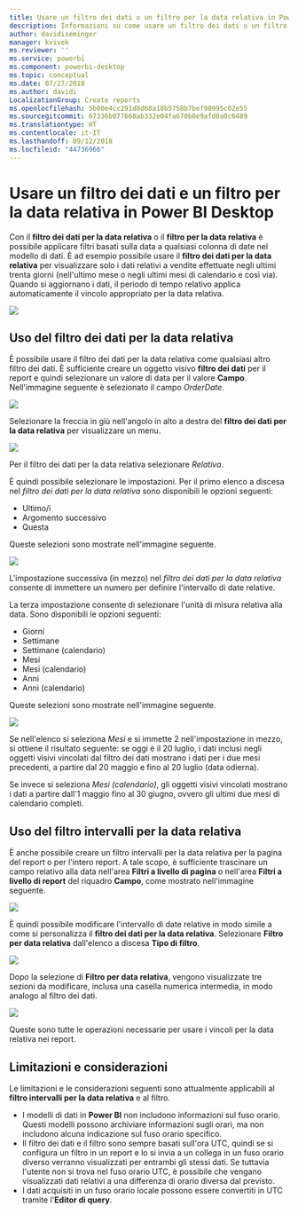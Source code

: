 ```yaml
---
title: Usare un filtro dei dati o un filtro per la data relativa in Power BI Desktop
description: Informazioni su come usare un filtro dei dati o un filtro per limitare intervalli di date relative in Power BI Desktop
author: davidiseminger
manager: kvivek
ms.reviewer: ''
ms.service: powerbi
ms.component: powerbi-desktop
ms.topic: conceptual
ms.date: 07/27/2018
ms.author: davidi
LocalizationGroup: Create reports
ms.openlocfilehash: 5b00e4cc291d8d68a18b5758b7bef98995c02e55
ms.sourcegitcommit: 67336b077668ab332e04fa670b0e9afd0a0c6489
ms.translationtype: HT
ms.contentlocale: it-IT
ms.lasthandoff: 09/12/2018
ms.locfileid: "44736966"
---
```

# <a name="use-a-relative-date-slicer-and-filter-in-power-bi-desktop"></a>Usare un filtro dei dati e un filtro per la data relativa in Power BI Desktop
Con il **filtro dei dati per la data relativa** o il **filtro per la data relativa** è possibile applicare filtri basati sulla data a qualsiasi colonna di date nel modello di dati. È ad esempio possibile usare il **filtro dei dati per la data relativa** per visualizzare solo i dati relativi a vendite effettuate negli ultimi trenta giorni (nell'ultimo mese o negli ultimi mesi di calendario e così via). Quando si aggiornano i dati, il periodo di tempo relativo applica automaticamente il vincolo appropriato per la data relativa.

![](media/desktop-slicer-filter-date-range/relative-date-range-slicer-filter_01.png)

## <a name="using-the-relative-date-range-slicer"></a>Uso del filtro dei dati per la data relativa
È possibile usare il filtro dei dati per la data relativa come qualsiasi altro filtro dei dati. È sufficiente creare un oggetto visivo **filtro dei dati** per il report e quindi selezionare un valore di data per il valore **Campo**. Nell'immagine seguente è selezionato il campo *OrderDate*.

![](media/desktop-slicer-filter-date-range/relative-date-range-slicer-filter_02.png)

Selezionare la freccia in giù nell'angolo in alto a destra del **filtro dei dati per la data relativa** per visualizzare un menu.

![](media/desktop-slicer-filter-date-range/relative-date-range-slicer-filter_03.png)

Per il filtro dei dati per la data relativa selezionare *Relativa*.

È quindi possibile selezionare le impostazioni. Per il primo elenco a discesa nel *filtro dei dati per la data relativa* sono disponibili le opzioni seguenti:

* Ultimo/i
* Argomento successivo
* Questa

Queste selezioni sono mostrate nell'immagine seguente.

![](media/desktop-slicer-filter-date-range/relative-date-range-slicer-filter_04.png)

L'impostazione successiva (in mezzo) nel *filtro dei dati per la data relativa* consente di immettere un numero per definire l'intervallo di date relative.

La terza impostazione consente di selezionare l'unità di misura relativa alla data. Sono disponibili le opzioni seguenti:

* Giorni
* Settimane
* Settimane (calendario)
* Mesi
* Mesi (calendario)
* Anni
* Anni (calendario)

Queste selezioni sono mostrate nell'immagine seguente.

![](media/desktop-slicer-filter-date-range/relative-date-range-slicer-filter_05.png)

Se nell'elenco si seleziona *Mesi* e si immette 2 nell'impostazione in mezzo, si ottiene il risultato seguente: se oggi è il 20 luglio, i dati inclusi negli oggetti visivi vincolati dal filtro dei dati mostrano i dati per i due mesi precedenti, a partire dal 20 maggio e fino al 20 luglio (data odierna).

Se invece si seleziona *Mesi (calendario)*, gli oggetti visivi vincolati mostrano i dati a partire dall'1 maggio fino al 30 giugno, ovvero gli ultimi due mesi di calendario completi.

## <a name="using-the-relative-date-range-filter"></a>Uso del filtro intervalli per la data relativa
È anche possibile creare un filtro intervalli per la data relativa per la pagina del report o per l'intero report. A tale scopo, è sufficiente trascinare un campo relativo alla data nell'area **Filtri a livello di pagina** o nell'area **Filtri a livello di report** del riquadro **Campo**, come mostrato nell'immagine seguente.

![](media/desktop-slicer-filter-date-range/relative-date-range-slicer-filter_06.png)

È quindi possibile modificare l'intervallo di date relative in modo simile a come si personalizza il **filtro dei dati per la data relativa**. Selezionare **Filtro per data relativa** dall'elenco a discesa **Tipo di filtro**.

![](media/desktop-slicer-filter-date-range/relative-date-range-slicer-filter_07.png)

Dopo la selezione di **Filtro per data relativa**, vengono visualizzate tre sezioni da modificare, inclusa una casella numerica intermedia, in modo analogo al filtro dei dati.

![](media/desktop-slicer-filter-date-range/relative-date-range-slicer-filter_08.png)

Queste sono tutte le operazioni necessarie per usare i vincoli per la data relativa nei report.

## <a name="limitations-and-considerations"></a>Limitazioni e considerazioni
Le limitazioni e le considerazioni seguenti sono attualmente applicabili al **filtro intervalli per la data relativa** e al filtro.

* I modelli di dati in **Power BI** non includono informazioni sul fuso orario. Questi modelli possono archiviare informazioni sugli orari, ma non includono alcuna indicazione sul fuso orario specifico.
* Il filtro dei dati e il filtro sono sempre basati sull'ora UTC, quindi se si configura un filtro in un report e lo si invia a un collega in un fuso orario diverso verranno visualizzati per entrambi gli stessi dati. Se tuttavia l'utente non si trova nel fuso orario UTC, è possibile che vengano visualizzati dati relativi a una differenza di orario diversa dal previsto.
* I dati acquisiti in un fuso orario locale possono essere convertiti in UTC tramite l'**Editor di query**.

